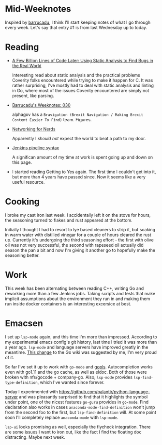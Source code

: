 # Mid-Weeknotes

Inspired by [barrucadu](https://memo.barrucadu.co.uk), I think I'll start keeping notes of what I go through every week. Let's say that entry #1 is from last Wednesday up to today.

# Reading

- [A Few Billion Lines of Code Later: Using Static Analysis to Find Bugs in the Real World](https://cacm.acm.org/magazines/2010/2/69354-a-few-billion-lines-of-code-later/fulltext)

    Interesting read about static analysis and the practical problems Coverity folks encountered while trying to make it happen for C. It was rather surprising, I've mostly had to deal with static analysis and linting in Go, where most of the issues Coverity encountered are simply not present, like parsing.

- [Barrucadu's Weeknotes: 030](https://memo.barrucadu.co.uk/weeknotes-030.html)

    alphagov has a `Bravigation (Brexit Navigation / Making Brexit Content Easier To Find)` team. Figures.

- [Networking for Nerds](http://benjaminreinhardt.com/networking-for-nerds/)

    Apparently I *should not* expect the world to beat a path to my door.

- [Jenkins pipeline syntax](https://jenkins.io/doc/book/pipeline/syntax/)

    A significan amount of my time at work is spent going up and down on this page.


- I started reading Getting to Yes again. The first time I couldn't get into it, but more than 4 years have passed since. Now it seems like a very useful resource.

# Cooking

I broke my cast iron last week. I accidentally left it on the stove for hours, the seasoning turned to flakes and rust appeared at the bottom.

Initially I thought I had to resort to lye based cleaners to strip it, but soaking in warm water with distilled vinegar for a couple of hours cleared the rust up. Currently it's undergoing the third seasoning effort - the first with olive oil was not very successful, the second with rapeseed oil actually did season the pan a bit and now I'm giving it another go to hopefully make the seasoning better.

# Work

This week has been alternating between reading C++, writing Go and reworking more than a few Jenkins jobs. Taking scripts and tests that make implicit assumptions about the environment they run in and making them run inside docker containers is an interesting excersice at best.

# Emacsen

I set up `lsp-mode` again, and this time I'm more than impressed. According to my experimental emacs config's git history, last time I tried it was more than a year ago. `lsp-mode` and language servers have improved greatly in the meantime.
[This change](https://github.com/golang/go/wiki/gopls/_compare/d223fa7f1cc9bb20a2f3a2bfb4ceef488733a8ac...bb972776317fa3f089afc07fe43dd5459a98df7f) to the Go wiki was suggested by me, I'm very proud of it.

So far I've set it up to work with `go-mode` and [gopls](https://github.com/golang/go/wiki/gopls). Autocompletion works even with go1.11 and the go cache, as well as eldoc. Both of those were broken with nfs/gocode + company-go. Also, `lsp-mode` provides `lsp-find-type-definition`, which I've wanted since forever.

Today I experimented with https://github.com/palantir/python-language-server and was pleasantly surprised to find that it highlights the symbol under point, one of the nicest features `go-guru` provides in `go-mode`. Find declaration also works in cases `anaconda-mode-find-definition` won't jump from the second foo to the first, but `lsp-find-definition` will. At some point soon I'll completely replace `anaconda-mode` with `lsp-mode`.

`lsp-ui` looks promising as well, especially the flycheck integration. There are some issues I want to iron out, like the fact I find the floating doc distracting. Maybe next week.
